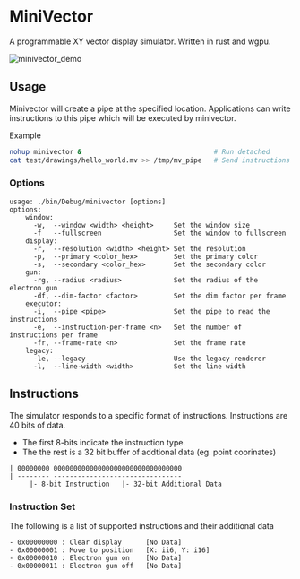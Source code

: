 # MiniVector

A programmable XY vector display simulator.
Written in rust and wgpu.

![minivector_demo](docs/radar.gif)

## Usage

Minivector will create a pipe at the specified location.
Applications can write instructions to this pipe which will be executed by minivector.

Example

```bash
nohup minivector &                                 # Run detached
cat test/drawings/hello_world.mv >> /tmp/mv_pipe   # Send instructions
```

### Options

```
usage: ./bin/Debug/minivector [options]
options:
    window:
      -w,  --window <width> <height>     Set the window size
      -f   --fullscreen                  Set the window to fullscreen
    display:
      -r,  --resolution <width> <height> Set the resolution
      -p,  --primary <color_hex>         Set the primary color
      -s,  --secondary <color_hex>       Set the secondary color
    gun:
      -rg, --radius <radius>             Set the radius of the electron gun
      -df, --dim-factor <factor>         Set the dim factor per frame
    executor:
      -i,  --pipe <pipe>                 Set the pipe to read the instructions
      -e,  --instruction-per-frame <n>   Set the number of instructions per frame
      -fr, --frame-rate <n>              Set the frame rate
    legacy:
      -le, --legacy                      Use the legacy renderer
      -l,  --line-width <width>          Set the line width
```

## Instructions

The simulator responds to a specific format of instructions.
Instructions are 40 bits of data.

- The first 8-bits indicate the instruction type.
- The the rest is a 32 bit buffer of addtional data (eg. point coorinates)

```
| 00000000 00000000000000000000000000000000
| -------- --------------------------------
     |- 8-bit Instruction   |- 32-bit Additional Data
```

### Instruction Set

The following is a list of supported instructions and their additional data

```
- 0x00000000 : Clear display      [No Data]
- 0x00000001 : Move to position   [X: ii6, Y: i16]
- 0x00000010 : Electron gun on    [No Data]
- 0x00000011 : Electron gun off   [No Data]
```
